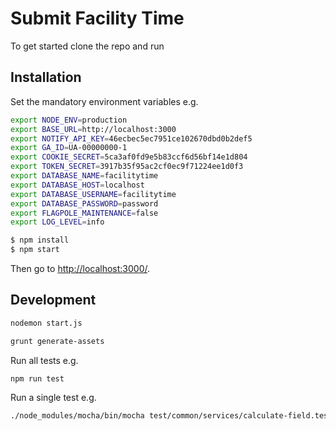# Submit Facility Time

To get started clone the repo and run 

## Installation

Set the mandatory environment variables e.g.

```bash
export NODE_ENV=production
export BASE_URL=http://localhost:3000
export NOTIFY_API_KEY=46ecbec5ec7951ce102670dbd0b2def5
export GA_ID=UA-00000000-1
export COOKIE_SECRET=5ca3af0fd9e5b83ccf6d56bf14e1d804
export TOKEN_SECRET=3917b35f95ac2cf0ec9f71224ee1d0f3
export DATABASE_NAME=facilitytime
export DATABASE_HOST=localhost
export DATABASE_USERNAME=facilitytime
export DATABASE_PASSWORD=password
export FLAGPOLE_MAINTENANCE=false
export LOG_LEVEL=info
```

```bash
$ npm install
$ npm start
```
Then go to [http://localhost:3000/](http://localhost:3000/).

## Development

```bash
nodemon start.js
```

```bash
grunt generate-assets
```

Run all tests e.g.

```bash
npm run test
```

Run a single test e.g.

```bash
./node_modules/mocha/bin/mocha test/common/services/calculate-field.test.js
```